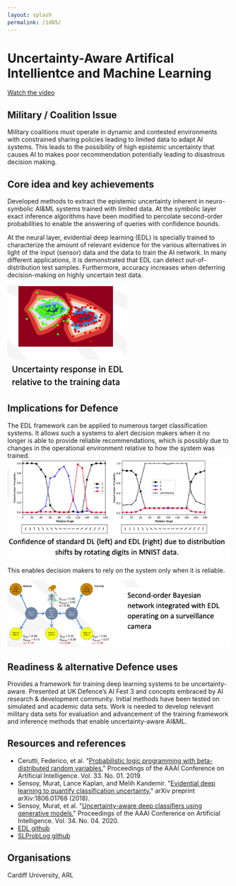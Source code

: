 ```yaml
---
layout: splash
permalink: /1d05/
---
```


# Uncertainty-Aware Artifical Intellientce and Machine Learning

[Watch the video](https://ibm.box.com/v/Showcase-1d05-video)

## Military / Coalition Issue
Military coalitions must operate in dynamic and contested environments with constrained sharing policies leading to limited data to adapt AI systems.  This leads to the possibility of high epistemic uncertainty that causes AI to makes poor recommendation potentially leading to disastrous decision making.

## Core idea and key achievements
Developed methods to extract the epistemic uncertainty inherent in neuro-symbolic AI&ML systems trained with limited data.  At the symbolic layer exact inference algorithms have been modified to percolate second-order probabilities to enable the answering of queries with confidence bounds.  

At the neural layer, evidential deep learning (EDL) is specially trained to characterize the amount of relevant evidence for the various alternatives in light of the input (sensor) data and the data to train the AI network. In many different applications, it is demonstrated that EDL can detect out-of-distribution test samples.  Furthermore, accuracy increases when deferring decision-making on highly uncertain test data. 

![image info](/dais/achievements/images/1d05-fig1.png)

## Implications for Defence
The EDL framework can be applied to numerous target classification systems.  It allows such a systems to alert decision makers when it no longer is able to provide reliable recommendations, which is possibly due to changes in the operational environment relative to how the system was trained.  
![image info](/dais/achievements/images/1d05-fig2.png)

This enables decision makers to rely on the system only when it is reliable. 

![image info](/dais/achievements/images/1d05-fig3.png)

## Readiness & alternative Defence uses
Provides a framework for training deep learning systems to be uncertainty-aware.  Presented at UK Defence’s AI Fest 3 and concepts embraced by AI research & development community. Initial methods have been tested on simulated and academic data sets. Work is needed to develop relevant military data sets for evaluation and advancement of the training framework and inference methods that enable uncertainty-aware AI&ML.

## Resources and references
* Cerutti, Federico, et al. "[Probabilistic logic programming with beta-distributed random variables.](/doc-4380/)" Proceedings of the AAAI Conference on Artificial Intelligence. Vol. 33. No. 01. 2019.
* Sensoy, Murat, Lance Kaplan, and Melih Kandemir. "[Evidential deep learning to quantify classification uncertainty.](/doc-3415/)" arXiv preprint arXiv:1806.01768 (2018).
* Sensoy, Murat, et al. "[Uncertainty-aware deep classifiers using generative models.](/doc-4733/)" Proceedings of the AAAI Conference on Artificial Intelligence. Vol. 34. No. 04. 2020.
* [EDL github](https://github.com/muratsensoy/muratsensoy.github.io)
* [SLProbLog github](https://github.com/dais-ita/SLProbLog)


## Organisations
Cardiff University, ARL


